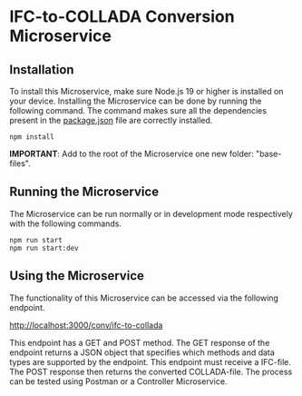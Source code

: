 # IFC-to-COLLADA Conversion Microservice
## Installation
To install this Microservice, make sure Node.js 19 or higher is installed on your device. Installing the Microservice can be done by running the following command. The command makes sure all the dependencies present in the [package.json](https://github.com/stelemme/microservice-conv-ifc-to-collada/blob/main/package.json) file are correctly installed.
```
npm install
```
**IMPORTANT**: Add to the root of the Microservice one new folder: "base-files".
## Running the Microservice
The Microservice can be run normally or in development mode respectively with the following commands.
```
npm run start
npm run start:dev
```
## Using the Microservice
The functionality of this Microservice can be accessed via the following endpoint.
  
[http://localhost:3000/conv/ifc-to-collada](http://localhost:3000/conv/ifc-to-collada)
  
This endpoint has a GET and POST method. The GET response of the endpoint returns a JSON object that specifies which methods and data types are supported by the endpoint. This endpoint must receive a IFC-file. The POST response then returns the converted COLLADA-file. The process can be tested using Postman or a Controller Microservice.
